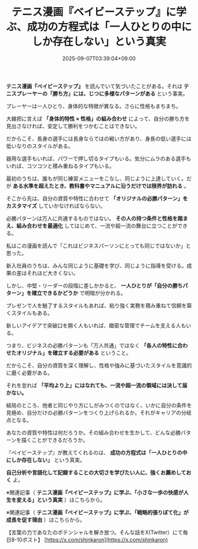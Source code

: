 ﻿---
title: "テニス漫画『ベイビーステップ』に学ぶ、成功の方程式は「一人ひとりの中にしか存在しない」という真実"
date: 2025-09-07T03:39:04+09:00
draft: false
---

**テニス漫画『ベイビーステップ』** を読んでいて気づいたことがある。それは **テニスプレーヤーの「勝ち方」には、じつに多様なパターンがある** という事実。

プレーヤーは一人ひとり、身体的な特徴が異なる。さらに性格もまちまち。

大雑把に言えば **「身体的特性 × 性格」の組み合わせ** によって、自分の勝ち方を見出さなければ、安定して勝利をつかむことはできない。

だからこそ、長身の選手には長身ならではの戦い方があり、身長の低い選手には低いなりのスタイルがある。

器用な選手もいれば、パワーで押し切るタイプもいる。気分にムラのある選手もいれば、コツコツと積み重ねるタイプもいる。

最初のうちは、誰もが同じ練習メニューをこなし、同じように上達していく。だが **ある水準を超えたとき、教科書やマニュアルに沿うだけでは限界が訪れる** 。

そこから先は、自分の資質や特性に合わせて **「オリジナルの必勝パターン」をカスタマイズ** していかなければならない。

必勝パターンは万人に共通するものではない。 **その人の持つ条件と性格を踏まえ、組み合わせを最適化** してはじめて、一流や超一流の舞台に立つことができる。

私はこの漫画を読んで「これはビジネスパーソンにとっても同じではないか」と思った。

新入社員のうちは、みんな同じように基礎を学び、同じように指導を受ける。成果の差はそれほど大きくない。

しかし、中堅・リーダーの段階に差しかかると、 **一人ひとりが「自分の勝ちパターン」を確立できるかどうか** で明暗が分かれる。

プレゼンで人を魅了するスタイルもあれば、粘り強く実務を積み重ねて信頼を築くスタイルもある。

新しいアイデアで突破口を開く人もいれば、緻密な管理でチームを支える人もいる。

つまり、ビジネスの必勝パターンも「万人共通」ではなく **「各人の特性に合わせたオリジナル」を確立する必要がある** ということ。

だからこそ、自分の資質を深く理解し、性格や強みに基づいたスタイルを意識的に磨く必要がある。

それを怠れば **「平均より上」にはなれても、一流や超一流の領域には決して届かない。**

結局のところ、他者と同じやり方にしがみつくのではなく、いかに自分の条件を見極め、自分だけの必勝パターンをつくり上げられるか。それがキャリアの分岐点となる。

あなたの資質や特性は何だろうか。その組み合わせを生かして、どんな必勝パターンを描くことができるだろうか。

『ベイビーステップ』が教えてくれるのは、 **成功の方程式は「一人ひとりの中にしか存在しない」** という真実。

**自己分析や言語化して記録することの大切さを学びたい人に、強くお薦めしておく** よ。


※関連記事（ **テニス漫画『ベイビーステップ』に学ぶ、「小さな一歩の快感が人生を変える」という真実** ）はこちらから。

※関連記事（ **テニス漫画『ベイビーステップ』に学ぶ、「戦略的張りぼて化」が成長を促す理由** ）はこちらから。

【言葉の力であなたのポテンシャルを解き放つ。そんな話をX(Twitter）にて毎日8-10ポスト】
[https://x.com/shinkaron](https://x.com/shinkaron)